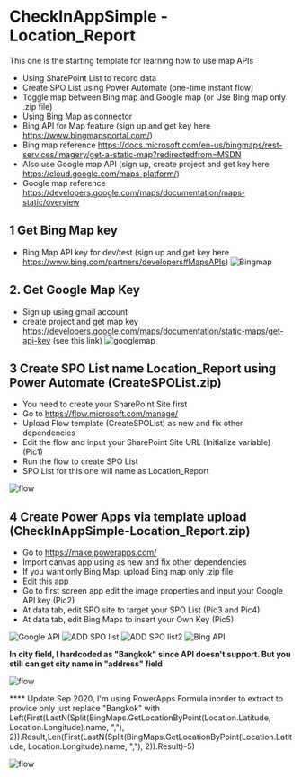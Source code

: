 # CheckInAppSimple - Location_Report

This one is the starting template for learning how to use map APIs

- Using SharePoint List to record data
- Create SPO List using Power Automate (one-time instant flow)
- Toggle map between Bing map and Google map (or Use Bing map only .zip file)
- Using Bing Map as connector 
- Bing API for Map feature (sign up and get key here https://www.bingmapsportal.com/) 
- Bing map reference https://docs.microsoft.com/en-us/bingmaps/rest-services/imagery/get-a-static-map?redirectedfrom=MSDN
- Also use Google map API (sign up, create project and get key here https://cloud.google.com/maps-platform/)
- Google map reference https://developers.google.com/maps/documentation/maps-static/overview

## 1 Get Bing Map key
 - Bing Map API key for dev/test (sign up and get key here https://www.bing.com/partners/developers#MapsAPIs) 
 ![Bingmap](/images/bingmap.jpg)
 
## 2. Get Google Map Key
 - Sign up using gmail account
 - create project and get map key https://developers.google.com/maps/documentation/static-maps/get-api-key (see this link)
  ![googlemap](/images/googlemap.jpg)

## 3 Create SPO List name Location_Report using Power Automate (CreateSPOList.zip)
  - You need to create your SharePoint Site first
  - Go to https://flow.microsoft.com/manage/
  - Upload Flow template (CreateSPOList) as new and fix other dependencies
  - Edit the flow and input your SharePoint Site URL (Initialize variable) (Pic1)
  - Run the flow to create SPO List
  - SPO List for this one will name as Location_Report
  
  ![flow](/images/Pic1.jpg)

## 4 Create Power Apps via template upload (CheckInAppSimple-Location_Report.zip)
  - Go to https://make.powerapps.com/
  - Import canvas app using as new and fix other dependencies
  - If you want only Bing Map, upload Bing map only .zip file
  - Edit this app
  - Go to first screen app edit the image properties and input your Google API key (Pic2)
  - At data tab, edit SPO site to target your SPO List (Pic3 and Pic4)
  - At data tab, edit Bing Maps to insert your Own Key (Pic5)
  
  ![Google API](/images/Pic2.jpg)
  ![ADD SPO list](/images/Pic3.jpg)
  ![ADD SPO list2](/images/Pic4.jpg)
  ![Bing API](/images/Pic5.jpg)
  
**In city field, I hardcoded as "Bangkok" since API doesn't support. But you still can get city name in "address" field**

  ![flow](/images/hardcode.jpg)
  
**** Update Sep 2020, I'm using PowerApps Formula inorder to extract to provice only just replace "Bangkok" with Left(First(LastN(Split(BingMaps.GetLocationByPoint(Location.Latitude, Location.Longitude).name, ","), 2)).Result,Len(First(LastN(Split(BingMaps.GetLocationByPoint(Location.Latitude, Location.Longitude).name, ","), 2)).Result)-5)

![flow](/images/hardcode-fixed.jpg)



  
  
